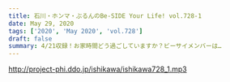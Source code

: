 ```yaml
---
title: 石川・ホンマ・ぶるんのBe-SIDE Your Life! vol.728-1
date: May 29, 2020
tags: ['2020', 'May 2020', 'vol.728']
draft: false
summary: 4/21収録！お家時間どう過ごしていますか？ビーサイメンバーは…
---
```


http://project-phi.ddo.jp/ishikawa/ishikawa728_1.mp3